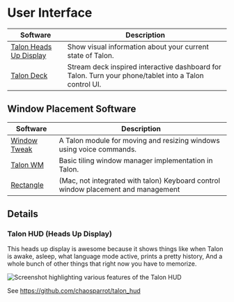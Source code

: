 # User Interface

| Software | Description |
| - | - |
| [Talon Heads Up Display](#talon-hud-heads-up-display) | Show visual information about your current state of Talon. |
| [Talon Deck](https://github.com/AndreasArvidsson/talon-deck) | Stream deck inspired interactive dashboard for Talon. Turn your phone/tablet into a Talon control UI. |

## Window Placement Software

| Software | Description |
| - | - |
| [Window Tweak](https://github.com/codecat555/talon-window-tweak) | A Talon module for moving and resizing windows using voice commands. |
| [Talon WM](https://github.com/lunixbochs/talon_wm) | Basic tiling window manager implementation in Talon. |
| [Rectangle](https://github.com/rxhanson/Rectangle)      | (Mac, not integrated with talon) Keyboard control window placement and management  |

## Details

### Talon HUD (Heads Up Display)


This heads up display is awesome because it shows things like when Talon is awake, asleep, what language mode active, prints a pretty history, And a whole bunch of other things that right now you have to memorize.

<img src="https://github.com/chaosparrot/talon_hud/blob/master/docs/intro.png?raw=true"
     alt="Screenshot highlighting various features of the Talon HUD"
 />

See https://github.com/chaosparrot/talon_hud

